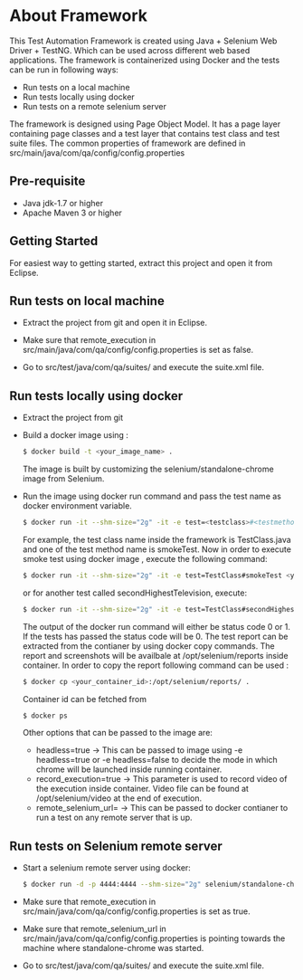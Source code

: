 # About Framework

This Test Automation Framework is created using Java + Selenium Web Driver + TestNG. Which can be used across different web based applications. The framework is containerized using Docker and the tests can be run in following ways:

- Run tests on a local machine
- Run tests locally using docker
- Run tests on a remote selenium server

The framework is designed using Page Object Model. It has a page layer containing page classes and a test layer that contains test class and test suite files. The common properties of framework are defined in src/main/java/com/qa/config/config.properties


## Pre-requisite

- Java jdk-1.7 or higher
- Apache Maven 3 or higher

## Getting Started

For easiest way to getting started, extract this project and open it from Eclipse.


## Run tests on local machine

- Extract the project from git and open it in Eclipse.

- Make sure that remote_execution in src/main/java/com/qa/config/config.properties is set as false.

- Go to src/test/java/com/qa/suites/ and execute the suite.xml file.

## Run tests locally using docker

- Extract the project from git

- Build a docker image using : 
	
	```bash
	$ docker build -t <your_image_name> .
	```
	
	The image is built by customizing the selenium/standalone-chrome image from Selenium.
	
- Run the image using docker run command and pass the test name as docker environment variable.

	```bash
	$ docker run -it --shm-size="2g" -it -e test=<testclass>#<testmethod> <your_image_name>
	```
	
	For example, the test class name inside the framework is TestClass.java and one of the test method name is smokeTest. Now in order to execute smoke test using docker image , execute the following command:
	
	```bash
	$ docker run -it --shm-size="2g" -it -e test=TestClass#smokeTest <your_image_name>
	```
	or for another test called secondHighestTelevision, execute: 
	
	```bash
	$ docker run -it --shm-size="2g" -it -e test=TestClass#secondHighestTelevision <your_image_name>
	```
	
	The output of the docker run command will either be status code 0 or 1. If the tests has passed the status code will be 0. 
	The test report can be extracted from the contianer by using docker copy commands. The report and screenshots will be availbale at /opt/selenium/reports inside container. In order to copy the report following command can be used :
	
	```bash
	$ docker cp <your_container_id>:/opt/selenium/reports/ .
	```
	
	Container id can be fetched from 
	
	```bash
	$ docker ps
	```
	
	Other options that can be passed to the image are:
	 - headless=true -> This can be passed to image using -e headless=true or -e headless=false to decide the mode in which chrome will be launched inside running container.
	 - record_execution=true -> This parameter is used to record video of the execution inside container. Video file can be found at /opt/selenium/video at the end of execution.
	 - remote_selenium_url=<url to grid or standalone server> -> This can be passed to docker contianer to run a test on any remote server that is up.
	

## Run tests on Selenium remote server

- Start a selenium remote server using docker:

	```bash
	$ docker run -d -p 4444:4444 --shm-size="2g" selenium/standalone-chrome:4.7.2-20221219
	```
- Make sure that remote_execution in src/main/java/com/qa/config/config.properties is set as true.

- Make sure that remote_selenium_url in src/main/java/com/qa/config/config.properties is pointing towards the machine where standalone-chrome was started.

- Go to src/test/java/com/qa/suites/ and execute the suite.xml file.


	


